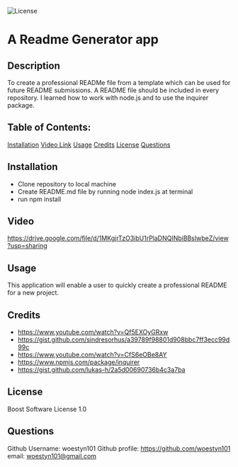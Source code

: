 ![License](https://img.shields.io/badge/License-Boost_1.0-lightblue.svg)

# A Readme Generator app

## Description

To create a professional READMe file from a template
which can be used for future README submissions.
A README file should be included in every repository.
I learned how to work with node.js and to use the inquirer package.

## Table of Contents:

[Installation](#Installation)
[Video Link](#video)
[Usage](#usage)
[Credits](#credits)
[License](#license)
[Questions](#questions)

## Installation

- Clone repository to local machine
- Create README.md file by running node index.js at terminal
- run npm install

## Video

https://drive.google.com/file/d/1MKgjrTzO3ibU1rPlaDNQINbiBBsIwbeZ/view?usp=sharing

## Usage

This application will enable a user to quickly create a professional README for a new project.

## Credits

- https://www.youtube.com/watch?v=Qf5EXOyGRxw
- https://gist.github.com/sindresorhus/a39789f98801d908bbc7ff3ecc99d99c
- https://www.youtube.com/watch?v=CfS6eOBe8AY
- https://www.npmjs.com/package/inquirer
- https://gist.github.com/lukas-h/2a5d00690736b4c3a7ba

## License

Boost Software License 1.0

## Questions

Github Username: woestyn101
Github profile: https://github.com/woestyn101
email: woestyn101@gmail.com
